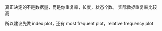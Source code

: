 
真正决定的不是数据量，而是你重复率，长度，状态个数。
实际数据重复率比较高

所以建议先做 index plot，还有 most frequent plot，relative frequency plot

